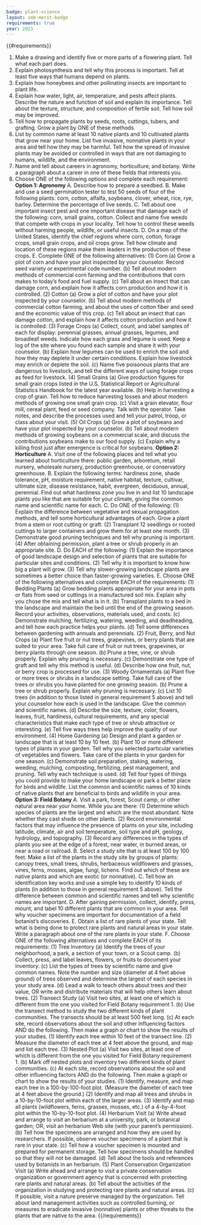 ```yaml
---
badge: plant-science
layout: smb-merit-badge
requirements: true
year: 2021
---
```


{{#requirements}}
1. Make a drawing and identify five or more parts of a flowering plant. Tell what each part does.
2. Explain photosynthesis and tell why this process is important. Tell at least five ways that humans depend on plants.
3. Explain how honeybees and other pollinating insects are important to plant life.
4. Explain how water, light, air, temperature, and pests affect plants. Describe the nature and function of soil and explain its importance. Tell about the texture, structure, and composition of fertile soil. Tell how soil may be improved.
5. Tell how to propagate plants by seeds, roots, cuttings, tubers, and grafting. Grow a plant by ONE of these methods.
6. List by common name at least 10 native plants and 10 cultivated plants that grow near your home. List five invasive, nonnative plants in your area and tell how they may be harmful. Tell how the spread of invasive plants may be avoided or controlled in ways that are not damaging to humans, wildlife, and the environment.
7. Name and tell about careers in agronomy, horticulture, and botany. Write a paragraph about a career in one of these fields that interests you.
8. Choose ONE of the following options and complete each requirement:
    **Option 1: Agronomy**
    A. Describe how to prepare a seedbed.
    B. Make and use a seed germination tester to test 50 seeds of four of the following plants: corn, cotton, alfalfa, soybeans, clover, wheat, rice, rye, barley. Determine the percentage of live seeds.
    C. Tell about one important insect pest and one important disease that damage each of the following: corn, small grains, cotton. Collect and name five weeds that compete with crops in your locality. Tell how to control these weeds without harming people, wildlife, or useful insects.
    D. On a map of the United States, identify the chief regions where corn, cotton, forage crops, small grain crops, and oil crops grow. Tell how climate and location of these regions make them leaders in the production of these crops.
    E. Complete ONE of the following alternatives:
        (1) Corn
            (a) Grow a plot of corn and have your plot inspected by your counselor. Record seed variety or experimental code number.
            (b) Tell about modern methods of commercial corn farming and the contributions that corn makes to today’s food and fuel supply.
            (c) Tell about an insect that can damage corn, and explain how it affects corn production and how it is controlled.
        (2) Cotton
            (a) Grow a plot of cotton and have your plot inspected by your counselor.
            (b) Tell about modern methods of commercial cotton farming, and about the uses of cotton fiber and seed and the economic value of this crop.
            (c) Tell about an insect that can damage cotton, and explain how it affects cotton production and how it is controlled.
        (3) Forage Crops
            (a) Collect, count, and label samples of each for display: perennial grasses, annual grasses, legumes, and broadleaf weeds. Indicate how each grass and legume is used. Keep a log of the site where you found each sample and share it with your counselor.
            (b) Explain how legumes can be used to enrich the soil and how they may deplete it under certain conditions. Explain how livestock may enrich or deplete the soil.
            (c) Name five poisonous plants that are dangerous to livestock, and tell the different ways of using forage crops as feed for livestock.
        (4) Small Grains
            (a) Give production figures for small grain crops listed in the U.S. Statistical Report or Agricultural Statistics Handbook for the latest year available.
            (b) Help in harvesting a crop of grain. Tell how to reduce harvesting losses and about modern methods of growing one small grain crop.
            (c) Visit a grain elevator, flour mill, cereal plant, feed or seed company. Talk with the operator. Take notes, and describe the processes used and tell your patrol, troop, or class about your visit.
        (5) Oil Crops
            (a) Grow a plot of soybeans and have your plot inspected by your counselor.
            (b) Tell about modern methods of growing soybeans on a commercial scale, and discuss the contributions soybeans make to our food supply.
            (c) Explain why a killing frost just after emergence is critical for soybeans.
    **Option 2: Horticulture**
    A. Visit one of the following places and tell what you learned about horticulture there: public garden, arboretum, retail nursery, wholesale nursery, production greenhouse, or conservatory greenhouse.
    B. Explain the following terms: hardiness zone, shade tolerance, pH, moisture requirement, native habitat, texture, cultivar, ultimate size, disease resistance, habit, evergreen, deciduous, annual, perennial. Find out what hardiness zone you live in and list 10 landscape plants you like that are suitable for your climate, giving the common name and scientific name for each.
    C. Do ONE of the following:
        (1) Explain the difference between vegetative and sexual propagation methods, and tell some horticultural advantages of each. Grow a plant from a stem or root cutting or graft.
        (2) Transplant 12 seedlings or rooted cuttings to larger containers and grow them for at least one month.
        (3) Demonstrate good pruning techniques and tell why pruning is important.
        (4) After obtaining permission, plant a tree or shrub properly in an appropriate site.
    D. Do EACH of the following:
        (1) Explain the importance of good landscape design and selection of plants that are suitable for particular sites and conditions.
        (2) Tell why it is important to know how big a plant will grow.
        (3) Tell why slower-growing landscape plants are sometimes a better choice than faster-growing varieties.
    E. Choose ONE of the following alternatives and complete EACH of the requirements:
        (1) Bedding Plants
            (a) Grow bedding plants appropriate for your area in pots or flats from seed or cuttings in a manufactured soil mix. Explain why you chose the mix and tell what is in it.
            (b) Transplant plants to a bed in the landscape and maintain the bed until the end of the growing season. Record your activities, observations, materials used, and costs.
            (c) Demonstrate mulching, fertilizing, watering, weeding, and deadheading, and tell how each practice helps your plants.
            (d) Tell some differences between gardening with annuals and perennials.
        (2) Fruit, Berry, and Nut Crops
            (a) Plant five fruit or nut trees, grapevines, or berry plants that are suited to your area. Take full care of fruit or nut trees, grapevines, or berry plants through one season.
            (b) Prune a tree, vine, or shrub properly. Explain why pruning is necessary.
            (c) Demonstrate one type of graft and tell why this method is useful.
            (d) Describe how one fruit, nut, or berry crop is processed for use.
        (3) Woody Ornamentals
            (a) Plant five or more trees or shrubs in a landscape setting. Take full care of the trees or shrubs you have planted for one growing season.
            (b) Prune a tree or shrub properly. Explain why pruning is necessary.
            (c) List 10 trees (in addition to those listed in general requirement 5 above) and tell your counselor how each is used in the landscape. Give the common and scientific names.
            (d) Describe the size, texture, color, flowers, leaves, fruit, hardiness, cultural requirements, and any special characteristics that make each type of tree or shrub attractive or interesting.
            (e) Tell five ways trees help improve the quality of our environment.
        (4) Home Gardening
            (a) Design and plant a garden or landscape that is at least 10 by 10 feet.
            (b) Plant 10 or more different types of plants in your garden. Tell why you selected particular varieties of vegetables and flowers. Take care of the plants in your garden for one season.
            (c) Demonstrate soil preparation, staking, watering, weeding, mulching, composting, fertilizing, pest management, and pruning. Tell why each technique is used.
            (d) Tell four types of things you could provide to make your home landscape or park a better place for birds and wildlife. List the common and scientific names of 10 kinds of native plants that are beneficial to birds and wildlife in your area.
    **Option 3: Field Botany**
    A. Visit a park, forest, Scout camp, or other natural area near your home. While you are there:
        (1) Determine which species of plants are the largest and which are the most abundant. Note whether they cast shade on other plants.
        (2) Record environmental factors that may influence the presence of plants on your site, including latitude, climate, air and soil temperature, soil type and pH, geology, hydrology, and topography.
        (3) Record any differences in the types of plants you see at the edge of a forest, near water, in burned areas, or near a road or railroad.
    B. Select a study site that is at least 100 by 100 feet. Make a list of the plants in the study site by groups of plants: canopy trees, small trees, shrubs, herbaceous wildflowers and grasses, vines, ferns, mosses, algae, fungi, lichens. Find out which of these are native plants and which are exotic (or nonnative).
    C. Tell how an identification key works and use a simple key to identify 10 kinds of plants (in addition to those in general requirement 5 above). Tell the difference between common and scientific names and tell why scientific names are important.
    D. After gaining permission, collect, identify, press, mount, and label 10 different plants that are common in your area. Tell why voucher specimens are important for documentation of a field botanist’s discoveries.
    E. Obtain a list of rare plants of your state. Tell what is being done to protect rare plants and natural areas in your state. Write a paragraph about one of the rare plants in your state.
    F. Choose ONE of the following alternatives and complete EACH of its requirements:
        (1) Tree Inventory
            (a) Identify the trees of your neighborhood, a park, a section of your town, or a Scout camp.
            (b) Collect, press, and label leaves, flowers, or fruits to document your inventory.
            (c) List the types of trees by scientific name and give common names. Note the number and size (diameter at 4 feet above ground) of trees observed and determine the largest of each species in your study area.
            (d) Lead a walk to teach others about trees and their value, OR write and distribute materials that will help others learn about trees.
        (2) Transect Study
            (a) Visit two sites, at least one of which is different from the one you visited for Field Botany requirement 1.
            (b) Use the transect method to study the two different kinds of plant communities. The transects should be at least 500 feet long.
            (c) At each site, record observations about the soil and other influencing factors AND do the following. Then make a graph or chart to show the results of your studies.
                (1) Identify each tree within 10 feet of the transect line.
                (2) Measure the diameter of each tree at 4 feet above the ground, and map and list each tree.
        (3) Nested Plot
            (a) Visit two sites, at least one of which is different from the one you visited for Field Botany requirement 1.
            (b) Mark off nested plots and inventory two different kinds of plant communities.
            (c) At each site, record observations about the soil and other influencing factors AND do the following. Then make a graph or chart to show the results of your studies.
                (1) Identify, measure, and map each tree in a 100-by-100-foot plot. (Measure the diameter of each tree at 4 feet above the ground.)
                (2) Identify and map all trees and shrubs in a 10-by-10-foot plot within each of the larger areas.
                (3) Identify and map all plants (wildflowers, ferns, grasses, mosses, etc.) of a 4-by-4-foot plot within the 10-by-10-foot plot.
        (4) Herbarium Visit
            (a) Write ahead and arrange to visit an herbarium at a university, park, or botanical garden; OR, visit an herbarium Web site (with your parent’s permission).
            (b) Tell how the specimens are arranged and how they are used by researchers. If possible, observe voucher specimens of a plant that is rare in your state.
            (c) Tell how a voucher specimen is mounted and prepared for permanent storage. Tell how specimens should be handled so that they will not be damaged.
            (d) Tell about the tools and references used by botanists in an herbarium.
        (5) Plant Conservation Organization Visit
            (a) Write ahead and arrange to visit a private conservation organization or government agency that is concerned with protecting rare plants and natural areas.
            (b) Tell about the activities of the organization in studying and protecting rare plants and natural areas.
            (c) If possible, visit a nature preserve managed by the organization. Tell about land management activities such as controlled burning, or measures to eradicate invasive (nonnative) plants or other threats to the plants that are native to the area.
{{/requirements}}
